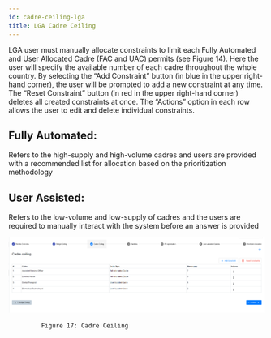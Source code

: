 ```yaml
---
id: cadre-ceiling-lga
title: LGA Cadre Ceiling
---
```


LGA user must manually allocate constraints to limit each Fully Automated and User Allocated Cadre (FAC and UAC) permits (see Figure 14). Here the user will specify the available number of each cadre throughout the whole country. By selecting the “Add Constraint” button (in blue in the upper right-hand corner), the user will be prompted to add a new constraint at any time. The “Reset Constraint” button (in red in the upper right-hand corner) deletes all created constraints at once. The “Actions” option in each row allows the user to edit and delete individual constraints.

## Fully Automated:

Refers to the high-supply and high-volume cadres and users are provided with a recommended list for allocation based on the prioritization methodology

## User Assisted:

Refers to the low-volume and low-supply of cadres and the users are required to manually interact with the system before an answer is provided

![img alt](/img/lga_cadre_ceiling.png)

             Figure 17: Cadre Ceiling
